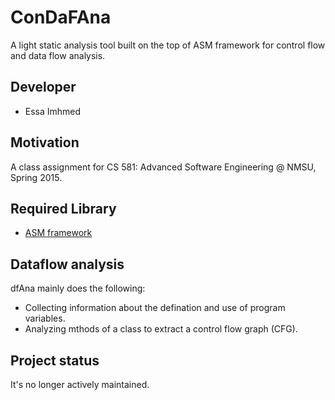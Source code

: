# ConDaFAna
A light static analysis tool built on the top of ASM framework for control flow and data flow analysis.
## Developer
- Essa Imhmed
## Motivation
A class assignment for CS 581: Advanced Software Engineering @ NMSU, Spring 2015.
## Required Library
- [ASM framework](https://www.cs.nmsu.edu/~eimhmed/MemPerfAna/classMemPerfAna.html)
## Dataflow analysis
dfAna mainly does the following:
- Collecting information about the defination and use of program variables.
- Analyzing mthods of a class to extract a control flow graph (CFG).
## Project status
 It's no longer actively maintained.
